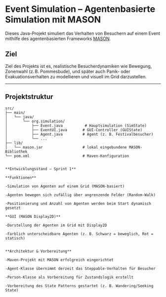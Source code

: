 # Event Simulation – Agentenbasierte Simulation mit MASON

Dieses Java-Projekt simuliert das Verhalten von Besuchern auf einem Event mithilfe des agentenbasierten Frameworks [MASON](https://cs.gmu.edu/~eclab/projects/mason/).

## Ziel

Ziel des Projekts ist es, realistische Besucherdynamiken wie Bewegung, Zonenwahl (z. B. Pommesbude), und später auch Panik- oder Evakuationsverhalten zu modellieren und visuell im Grid darzustellen.

---

## Projektstruktur

```plaintext
src/
├── main/
│   └── java/
│       └── org.simulation/
│           ├── Event.java          # Hauptsimulation (SimState)
│           ├── EventUI.java       # GUI-Controller (GUIState)
│           ├── Agent.java         # Agent (z. B. Festivalbesucher)
│           └── ...
├── lib/
│   └── mason.jar                  # lokal eingebundene MASON-Bibliothek
└── pom.xml                        # Maven-Konfiguration


**Entwicklungsstand – Sprint 1**

**Funktionen**

-Simulation von Agenten auf einem Grid (MASON-basiert)

-Agenten bewegen sich zufällig über angrenzende Felder (Random-Walk)

-Positionierung und Anzahl von Agenten werden beim Start dynamisch gesetzt

**GUI (MASON Display2D)**

-Darstellung der Agenten im Grid mit Display2D

-Farblich unterscheidbare Agenten (z. B. Schwarz = beweglich, Rot = statisch)


**Architektur & Vorbereitung**

-Maven-Projekt mit MASON erfolgreich eingerichtet

-Agent-Klasse übernimmt derzeit das Steppable-Verhalten für Besucher

-Person-Klasse als Vorbereitung für Zustandslogik erstellt

-Vorbereitung des State Patterns gestartet (z. B. Wandering/Seeking State)


